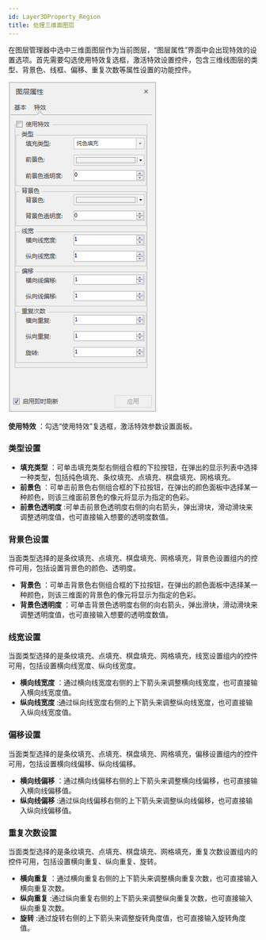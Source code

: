 ```yaml
---
id: Layer3DProperty_Region
title: 处理三维面图层  
---  
```

在图层管理器中选中三维面图层作为当前图层，“图层属性”界面中会出现特效的设置选项。首先需要勾选使用特效复选框，激活特效设置控件，包含三维线图层的类型、背景色、线框、偏移、重复次数等属性设置的功能控件。

![](img/Region3DGroup.png)  
 
  
**使用特效** ：勾选“使用特效”复选框，激活特效参数设置面板。

### 类型设置

  * **填充类型** ：可单击填充类型右侧组合框的下拉按钮，在弹出的显示列表中选择一种类型，包括纯色填充、条纹填充、点填充、棋盘填充、网格填充。
  * **前景色** ：可单击前景色右侧组合框的下拉按钮，在弹出的颜色面板中选择某一种颜色，则该三维面前景色的像元将显示为指定的色彩。
  * **前景色透明度** :可单击前景色透明度右侧的向右箭头，弹出滑块，滑动滑块来调整透明度值，也可直接输入想要的透明度数值。

### 背景色设置

当面类型选择的是条纹填充、点填充、棋盘填充、网格填充，背景色设置组内的控件可用，包括设置背景色的颜色、透明度。

  * **背景色** ：可单击背景色右侧组合框的下拉按钮，在弹出的颜色面板中选择某一种颜色，则该三维面的背景色的像元将显示为指定的色彩。
  * **背景色透明度** ：可单击背景色透明度右侧的向右箭头，弹出滑块，滑动滑块来调整透明度值，也可直接输入想要的透明度数值。

### 线宽设置

当面类型选择的是条纹填充、点填充、棋盘填充、网格填充，线宽设置组内的控件可用，包括设置横向线宽度、纵向线宽度。

  * **横向线宽度** ：通过横向线宽度右侧的上下箭头来调整横向线宽度，也可直接输入横向线宽度值。
  * **纵向线宽度** :通过纵向线宽度右侧的上下箭头来调整纵向线宽度，也可直接输入纵向线宽度值。

### 偏移设置

当面类型选择的是条纹填充、点填充、棋盘填充、网格填充，偏移设置组内的控件可用，包括设置横向线偏移、纵向线偏移。

  * **横向线偏移** ：通过横向线偏移右侧的上下箭头来调整横向线偏移，也可直接输入横向线偏移值。
  * **纵向线偏移** :通过纵向线偏移右侧的上下箭头来调整纵向线偏移，也可直接输入纵向线偏移值。

### 重复次数设置

当面类型选择的是条纹填充、点填充、棋盘填充、网格填充，重复次数设置组内的控件可用，包括设置横向重复、纵向重复、旋转。

  * **横向重复** ：通过横向重复右侧的上下箭头来调整横向重复次数，也可直接输入横向重复次数。
  * **纵向重复** :通过纵向重复右侧的上下箭头来调整纵向重复次数，也可直接输入纵向重复次数。
  * **旋转** :通过旋转右侧的上下箭头来调整旋转角度值，也可直接输入旋转角度值。




